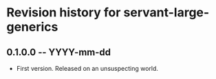 # Revision history for servant-large-generics

## 0.1.0.0 -- YYYY-mm-dd

* First version. Released on an unsuspecting world.
